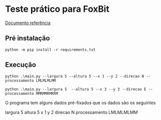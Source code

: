 # Teste prático para FoxBit

[Documento referência](TestRover.pdf)




## Pré instalação

``
python -m pip install -r requirements.txt
``

## Execução

``
python .\main.py --largura 5 --altura 5 --x 1 --y 2 --direcao N --processamento LMLMLMLMM
``


``
python .\main.py --largura 5  --altura 5 --x 3 --y 3 --direcao E --processamento MMRMMRMRRM
``


O programa tem alguns dados pré-fixados que os dados são os seguintes

largura 5 
altura 5 
x 1 
y 2 
direcao N 
processamento LMLMLMLMM 
